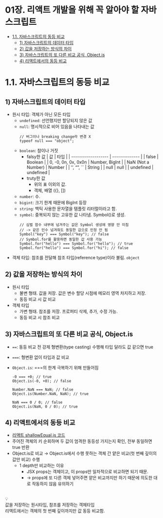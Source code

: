 # **01장. 리액트 개발을 위해 꼭 알아야 할 자바스크립트**

- [1.1. 자바스크립트의 동등 비교](#11-자바스크립트의-동등-비교)
  - [1) 자바스크립트의 데이터 타입](#1-자바스크립트의-데이터-타입)
  - [2) 값을 저장하는 방식의 차이](#2-값을-저장하는-방식의-차이)
  - [3) 자바스크립트의 또 다른 비교 공식, Object.is](#3-자바스크립트의-또-다른-비교-공식-objectis)
  - [4) 리액트에서의 동등 비교](#4-리액트에서의-동등-비교)

# 1.1. 자바스크립트의 동등 비교

## 1) 자바스크립트의 데이터 타입

- 원시 타입: 객체가 아닌 모든 타입
  - `undefined`: 선언했지만 할당되지 않은 값
  - `null`: 명시적으로 비어 있음을 나타내는 값
    ```tsx
    // 버그이나 breaking change라 변경 X
    typeof null === "object";
    ```
  - `boolean`: 참이나 거짓
    - falsy한 값
      | 값 | 타입 |
      | ------------------- | -------------- |
      | false | Boolean |
      | 0, -0, 0n, 0x, 0x0n | Number, BigInt |
      | NaN (Not a Number) | Number |
      | '’, “”, `` | String |
      | null | null |
      | undefined | undefined |
    - truty한 값
      - 위의 표 이외의 값.
      - 객체, 배열 ({}, [])
  - `number`: 수.
  - `bigint`: 크기 한계 때문에 BigInt 등장
  - `string`: 백틱 사용한 문자열을 템플릿 리터럴이라고 함.
  - `symbol`: 중복되지 않는 고유한 값 나타냄. Symbol()로 생성.
    ```tsx
    // 심벌 함수 내부에 넘겨주는 값은 Symbol 생성에 영향 안 미침
    // -> 같은 인수 넘겨줘도 동일한 값으로 인정 안 됨
    Symbol("key") === Symbol("key"); // false
    // Symbol.for를 활용하면 동일한 값 사용 가능
    Symbol.for("hello") === Symbol.for("hello"); // true
    Symbol.for("hello") === Symbol.for("hi"); // false
    ```
- 객체 타입: 참조를 전달해 참조 타입(reference type)이라 불림. `object`

## 2) 값을 저장하는 방식의 차이

- 원시 타입
  - 불변 형태. 값을 저장. 값은 변수 할당 시점에 메모리 영역 차지하고 저장.
  - 동등 비교 시 값 비교
- 객체 타입
  - 가변 형태. 참조를 저장. 프로퍼티 삭제, 추가, 수정 가능.
  - 동등 비교 시 참조 비교

## 3) 자바스크립트의 또 다른 비교 공식, Object.is

- `==`: 동등 비교 전 강제 형변환(type casting) 수행해 타입 달라도 값 같으면 true
- `===`: 형변환 없이 타입과 값 비교
- `Object.is`: ===의 한계 극복하기 위해 만들어짐

  ```tsx
  -0 === +0; // true
  Object.is(-0, +0); // false

  Number.NaN === NaN; // false
  Object.is(Number.NaN, NaN); // true

  NaN === 0 / 0; // false
  Object.is(NaN, 0 / 0); // true
  ```

## 4) 리액트에서의 동등 비교

- [리액트 shallowEqual.js 코드](https://github.com/facebook/react/blob/main/packages/shared/shallowEqual.js)
- 주어진 객체의 키 순회하며 두 값이 엄격한 동등성 가지는지 확인, 전부 동일하면 true 반환
- Object.is로 비교 → Object.is에서 수행 못하는 객체 간 얕은 비교(첫 번째 깊이의 값만 비교) 수행
  - 1 depth만 비교하는 이유
    - JSX props는 객체이고, 이 props만 일차적으로 비교하면 되기 때문.
    - → props에 또 다른 객체 넣어주면 얕은 비교까지만 하기 때문에 의도한 대로 작동하지 않음 유의하기

<br />

<aside>
💡 <br />값을 저장하는 원시타입, 참조를 저장하는 객체타입<br />
리액트에서는 객체의 첫 번째 깊이까지만 값 동등 비교함.

</aside>

<br />

